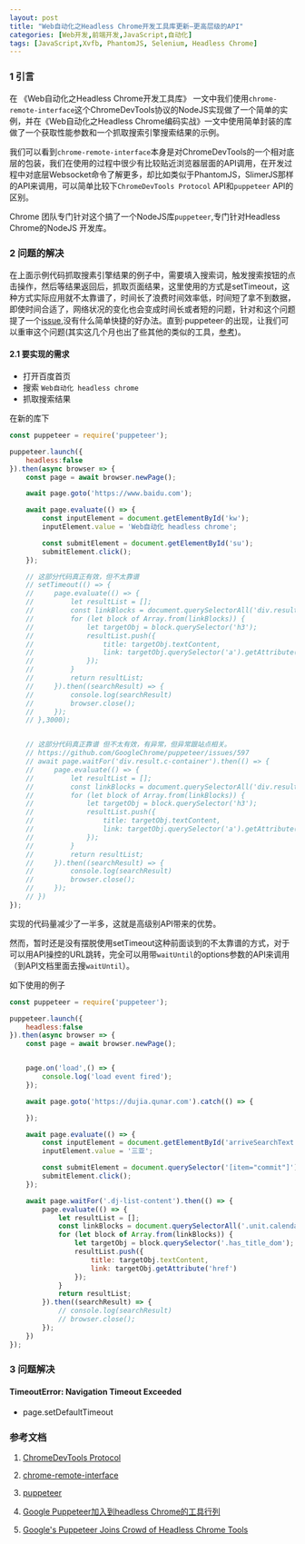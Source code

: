 ```yaml
---
layout: post
title: "Web自动化之Headless Chrome开发工具库更新—更高层级的API"
categories: [Web开发,前端开发,JavaScript,自动化]
tags: [JavaScript,Xvfb, PhantomJS, Selenium, Headless Chrome]
---
```




### 1 引言

在 《Web自动化之Headless Chrome开发工具库》 一文中我们使用`chrome-remote-interface`这个ChromeDevTools协议的NodeJS实现做了一个简单的实例，并在《Web自动化之Headless Chrome编码实战》一文中使用简单封装的库做了一个获取性能参数和一个抓取搜索引擎搜索结果的示例。

我们可以看到`chrome-remote-interface`本身是对ChromeDevTools的一个相对底层的包装，我们在使用的过程中很少有比较贴近浏览器层面的API调用，在开发过程中对底层Websocket命令了解更多，却比如类似于PhantomJS，SlimerJS那样的API来调用，可以简单比较下`ChromeDevTools Protocol` API和`puppeteer` API的区别。

Chrome 团队专门针对这个搞了一个NodeJS库`puppeteer`,专门针对Headless Chrome的NodeJS 开发库。

### 2 问题的解决

在上面示例代码抓取搜素引擎结果的例子中，需要填入搜索词，触发搜索按钮的点击操作，然后等结果返回后，抓取页面结果，这里使用的方式是setTimeout，这种方式实际应用就不太靠谱了，时间长了浪费时间效率低，时间短了拿不到数据，即使时间合适了，网络状况的变化也会变成时间长或者短的问题，针对和这个问题提了一个[issue](https://github.com/ChromeDevTools/devtools-protocol/issues/33),没有什么简单快捷的好办法。直到·puppeteer·的出现，让我们可以重审这个问题(其实这几个月也出了些其他的类似的工具，[参考](https://news.cnblogs.com/n/576898))。

#### 2.1 要实现的需求

+   打开百度首页
+   搜索 `Web自动化 headless chrome`
+   抓取搜索结果




在新的库下

```javascript
const puppeteer = require('puppeteer');

puppeteer.launch({
    headless:false
}).then(async browser => {
    const page = await browser.newPage();

    await page.goto('https://www.baidu.com');

    await page.evaluate(() => {
        const inputElement = document.getElementById('kw');
        inputElement.value = 'Web自动化 headless chrome';

        const submitElement = document.getElementById('su');
        submitElement.click();
    });

    // 这部分代码真正有效，但不太靠谱
    // setTimeout(() => {
    //     page.evaluate(() => {
    //         let resultList = [];
    //         const linkBlocks = document.querySelectorAll('div.result.c-container');
    //         for (let block of Array.from(linkBlocks)) {
    //             let targetObj = block.querySelector('h3');
    //             resultList.push({
    //                 title: targetObj.textContent,
    //                 link: targetObj.querySelector('a').getAttribute('href')
    //             });
    //         }
    //         return resultList;
    //     }).then((searchResult) => {
    //         console.log(searchResult)
    //         browser.close();
    //     });
    // },3000);


    // 这部分代码真正靠谱 但不太有效，有异常，但异常跟站点相关。 
    // https://github.com/GoogleChrome/puppeteer/issues/597 
    // await page.waitFor('div.result.c-container').then(() => {
    //     page.evaluate(() => {
    //         let resultList = [];
    //         const linkBlocks = document.querySelectorAll('div.result.c-container');
    //         for (let block of Array.from(linkBlocks)) {
    //             let targetObj = block.querySelector('h3');
    //             resultList.push({
    //                 title: targetObj.textContent,
    //                 link: targetObj.querySelector('a').getAttribute('href')
    //             });
    //         }
    //         return resultList;
    //     }).then((searchResult) => {
    //         console.log(searchResult)
    //         browser.close();
    //     });
    // })
});
```



实现的代码量减少了一半多，这就是高级别API带来的优势。

然而，暂时还是没有摆脱使用setTimeout这种前面谈到的不太靠谱的方式，对于可以用API操控的URL跳转，完全可以用带`waitUntil`的options参数的API来调用（到API文档里面去搜`waitUntil`）。

如下使用的例子

```javascript
const puppeteer = require('puppeteer');

puppeteer.launch({
    headless:false
}).then(async browser => {
    const page = await browser.newPage();


    page.on('load',() => {
        console.log('load event fired');
    });

    await page.goto('https://dujia.qunar.com').catch(() => {

    });

    await page.evaluate(() => {
        const inputElement = document.getElementById('arriveSearchText');
        inputElement.value = '三亚';

        const submitElement = document.querySelector('[item="commit"]');
        submitElement.click();
    });

    await page.waitFor('.dj-list-content').then(() => {
        page.evaluate(() => {
            let resultList = [];
            const linkBlocks = document.querySelectorAll('.unit.calendar-list-con');
            for (let block of Array.from(linkBlocks)) {
                let targetObj = block.querySelector('.has_title_dom');
                resultList.push({
                    title: targetObj.textContent,
                    link: targetObj.getAttribute('href')
                });
            }
            return resultList;
        }).then((searchResult) => {
            // console.log(searchResult)
            // browser.close();
        });
    })
});
```



### 3 问题解决

#### TimeoutError: Navigation Timeout Exceeded

- page.setDefaultTimeout

###  参考文档

1.  [ChromeDevTools Protocol](https://github.com/ChromeDevTools/devtools-protocol)

2.  [chrome-remote-interface](https://github.com/cyrus-and/chrome-remote-interface)

3.  [puppeteer](https://github.com/GoogleChrome/puppeteer)

4.  [Google Puppeteer加入到headless Chrome的工具行列](https://news.cnblogs.com/n/576898/)

5.  [Google's Puppeteer Joins Crowd of Headless Chrome Tools](https://www.infoq.com/news/2017/08/google-puppeteer-headless-chrome)

    

